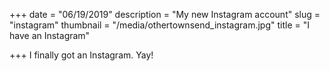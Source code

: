 +++
date = "06/19/2019"
description = "My new Instagram account"
slug = "instagram"
thumbnail = "/media/othertownsend_instagram.jpg"
title = "I have an Instagram"

+++
I finally got an Instagram. Yay!
